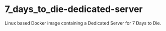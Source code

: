# 7_days_to_die-dedicated-server
Linux based Docker image containing a Dedicated Server for 7 Days to Die. 

